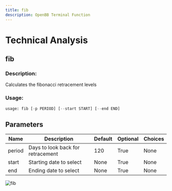```yaml
---
title: fib
description: OpenBB Terminal Function
---
```


# Technical Analysis

## fib

### Description: 

Calculates the fibonacci retracement levels

### Usage: 
```python
usage: fib [-p PERIOD] [--start START] [--end END]
```

## Parameters

| Name | Description | Default | Optional | Choices |
| ---- | ----------- | ------- | -------- | ------- |
| period | Days to look back for retracement | 120 | True | None |
| start | Starting date to select | None | True | None |
| end | Ending date to select | None | True | None |


![fib](https://user-images.githubusercontent.com/46355364/154310727-81a1eab3-5565-42c7-8b47-4f80288dd700.png)

